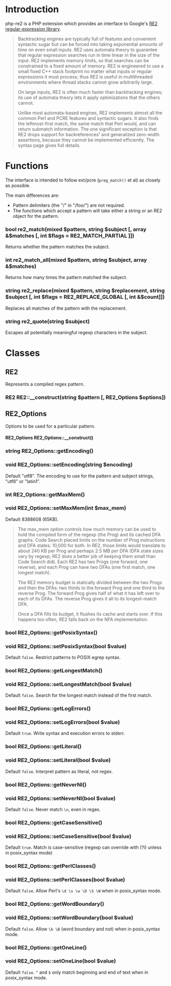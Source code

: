 Introduction
============
php-re2 is a PHP extension which provides an interface to Google's [RE2 regular-expression library](http://code.google.com/p/re2/).

> Backtracking engines are typically full of features and convenient syntactic sugar but can be forced into taking exponential amounts of time on even small inputs. RE2 uses automata theory to guarantee that regular expression searches run in time linear in the size of the input. RE2 implements memory limits, so that searches can be constrained to a fixed amount of memory. RE2 is engineered to use a small fixed C++ stack footprint no matter what inputs or regular expressions it must process; thus RE2 is useful in multithreaded environments where thread stacks cannot grow arbitrarily large.
> 
> On large inputs, RE2 is often much faster than backtracking engines; its use of automata theory lets it apply optimizations that the others cannot.
> 
> Unlike most automata-based engines, RE2 implements almost all the common Perl and PCRE features and syntactic sugars. It also finds the leftmost-first match, the same match that Perl would, and can return submatch information. The one significant exception is that RE2 drops support for backreferences¹ and generalized zero-width assertions, because they cannot be implemented efficiently. The syntax page gives full details.

Functions
=========
The interface is intended to follow ext/pcre (`preg_match()` et al) as closely as possible.

The main differences are:

* Pattern delimiters (the "/" in "/foo/") are not required.
* The functions which accept a pattern will take either a string or an RE2 object for the pattern.

### bool re2_match(mixed $pattern, string $subject [, array &$matches [, int $flags = RE2_MATCH_PARTIAL ]])

Returns whether the pattern matches the subject.

### int re2_match_all(mixed $pattern, string $subject, array &$matches)

Returns how many times the pattern matched the subject.

### string re2_replace(mixed $pattern, string $replacement, string $subject [, int $flags = RE2_REPLACE_GLOBAL [, int &$count]])

Replaces all matches of the pattern with the replacement.

### string re2_quote(string $subject)

Escapes all potentially meaningful regexp characters in the subject.

Classes
=======

## RE2

Represents a compiled regex pattern.

### RE2 RE2::__construct(string $pattern [, RE2_Options $options])

## RE2_Options

Options to be used for a particular pattern.

#### RE2_Options RE2_Options::__construct()

### string RE2_Options::getEncoding()
### void RE2_Options::setEncoding(string $encoding)

Default "utf8".
The encoding to use for the pattern and subject strings, "utf8" or "latin1".

### int RE2_Options::getMaxMem()
### void RE2_Options::setMaxMem(int $max_mem)

Default 8388608 (65KB).

> The max_mem option controls how much memory can be used
> to hold the compiled form of the regexp (the Prog) and
> its cached DFA graphs.  Code Search placed limits on the number
> of Prog instructions and DFA states: 10,000 for both.
> In RE2, those limits would translate to about 240 KB per Prog
> and perhaps 2.5 MB per DFA (DFA state sizes vary by regexp; RE2 does a
> better job of keeping them small than Code Search did).
> Each RE2 has two Progs (one forward, one reverse), and each Prog
> can have two DFAs (one first match, one longest match).
>
> The RE2 memory budget is statically divided between the two
> Progs and then the DFAs: two thirds to the forward Prog
> and one third to the reverse Prog.  The forward Prog gives half
> of what it has left over to each of its DFAs.  The reverse Prog
> gives it all to its longest-match DFA.
>
> Once a DFA fills its budget, it flushes its cache and starts over.
> If this happens too often, RE2 falls back on the NFA implementation.

### bool RE2_Options::getPosixSyntax()
### void RE2_Options::setPosixSyntax(bool $value)

Default `false`.
Restrict patterns to POSIX egrep syntax.

### bool RE2_Options::getLongestMatch()
### void RE2_Options::setLongestMatch(bool $value)

Default `false`.
Search for the longest match instead of the first match.

### bool RE2_Options::getLogErrors()
### void RE2_Options::setLogErrors(bool $value)

Default `true`.
Write syntax and execution errors to stderr.

### bool RE2_Options::getLiteral()
### void RE2_Options::setLiteral(bool $value)

Default `false`.
Interpret pattern as literal, not regex.

### bool RE2_Options::getNeverNl()
### void RE2_Options::setNeverNl(bool $value)

Default `false`.
Never match `\n`, even in regex.

### bool RE2_Options::getCaseSensitive()
### void RE2_Options::setCaseSensitive(bool $value)

Default `true`.
Match is case-sensitive (regexp can override with (?i) unless in posix_syntax mode)

### bool RE2_Options::getPerlClasses()
### void RE2_Options::setPerlClasses(bool $value)

Default `false`.
Allow Perl's `\d \s \w \D \S \W` when in posix_syntax mode.

### bool RE2_Options::getWordBoundary()
### void RE2_Options::setWordBoundary(bool $value)

Default `false`.
Allow `\b \B` (word boundary and not) when in posix_syntax mode.

### bool RE2_Options::getOneLine()
### void RE2_Options::setOneLine(bool $value)

Default `false`.
`^` and `$` only match beginning and end of text when in posix_syntax mode.
